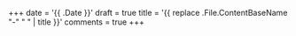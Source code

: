 +++
date = '{{ .Date }}'
draft = true
title = '{{ replace .File.ContentBaseName "-" " " | title }}'
comments = true
+++
